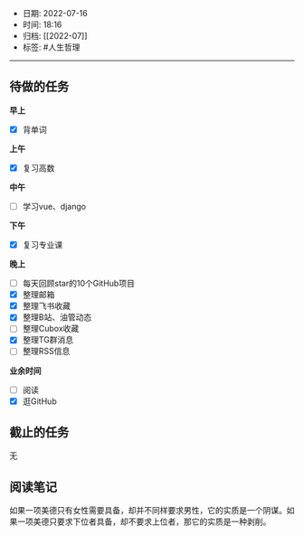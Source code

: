 - 日期: 2022-07-16
- 时间: 18:16
- 归档: [[2022-07]]
- 标签: #人生哲理 
---

## 待做的任务

**早上**

- [x] 背单词

**上午**

- [x] 复习高数

**中午**

- [ ] 学习vue、django

**下午**

- [x] 复习专业课

**晚上**

- [ ] 每天回顾star的10个GitHub项目
- [x] 整理邮箱
- [x] 整理飞书收藏
- [x] 整理B站、油管动态
- [ ] 整理Cubox收藏
- [x] 整理TG群消息
- [ ] 整理RSS信息

**业余时间**

- [ ] 阅读 
- [x] 逛GitHub

## 截止的任务

无

## 阅读笔记

如果一项美德只有女性需要具备，却并不同样要求男性，它的实质是一个阴谋。如果一项美德只要求下位者具备，却不要求上位者，那它的实质是一种剥削。



